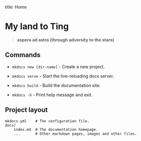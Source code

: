 title: Home
# **My land to Ting**




> **aspera ad astra (through adversity to the stars)**



## Commands

* `mkdocs new [dir-name]` - Create a new project.

* `mkdocs serve` - Start the live-reloading docs server.

* `mkdocs build` - Build the documentation site.

* `mkdocs -h` - Print help message and exit.

  

## Project layout

    mkdocs.yml    # The configuration file.
    docs/
        index.md  # The documentation homepage.
        ...       # Other markdown pages, images and other files.

